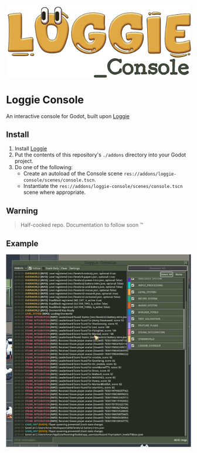 ![LoggieConsole.PNG](assets/loggie-console-logo.png)
# Loggie Console
An interactive console for Godot, built upon [Loggie](https://github.com/Shiva-Shadowsong/loggie) 

## Install

1. Install [Loggie](https://github.com/Shiva-Shadowsong/loggie)
2. Put the contents of this repository's `./addons` directory into your Godot project.
3. Do one of the following:
   - Create an autoload of the Console scene `res://addons/loggie-console/scenes/console.tscn`.
   - Instantiate the `res://addons/loggie-console/scenes/console.tscn` scene where appropriate.

## Warning

> Half-cooked repo. Documentation to follow soon :tm: 

## Example
![capture.PNG](assets/capture.PNG)
